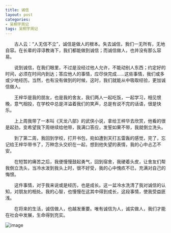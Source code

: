 ```yaml
---
title: 诚信
layout: post
categories:
- 吴桐宇周记
tags: 吴桐宇周记
---
```


　　古人云：“人无信不立”，诚信是做人的根本。失去诚信，我们一无所有，无地自容。在长辈的谆谆教诲下，我们都能做到诚信；而诚信做人，也并没有那么容易。

　　说到诚信，在我们眼里，不过是没经过他人允许，不能动别人东西；约定好的时间，必须在时间内到达；答应他人的事情，应尽快完成……这些事情，我们或多或少地经历。当然，也有没有做到的时候，这时，我们就能从中吸取经验，更加诚信做人。

　　王梓华是我的朋友，也是我的舍友，我们两人一起吃饭，一起学习，相见恨晚，意气相投，在学校中总是洋溢着我们的笑声，总是有说不完的话语，很是快乐。

　　上上周我带了一本叫《天龙八部》的武侠小说，拿给王梓华去欣赏，他看的很是起劲，变希望我下周继续给他带，我满口答应，发誓如果不带，我就倒立洗头。

　　到了第二周，我回到学校，打开书包，宛如遭到天打五雷轰的感觉，完了，忘记给王梓华带书了，万种念头交织在一起，想到他失望的表情，我的心中忐忑不安。

　　在短暂的痛苦之后，我便慢慢鼓起勇气，回到宿舍，我硬着头皮，让舍友们帮我倒立洗头，当冷水泼到我头上时，很不好受，我的心中愧疚不已，充满对自己的悔恨。

　　这件事情，对于我来说或是经历，也是成长。这一盆冷水洗清了我对诚信的认知，对朋友的相处。我的心智，也慢慢在这其中得到成长，这段事情，使我受益匪浅。

　　在将来的生活，诚信做人，也越发重要。唯有诚信为人，诚实做人，我们才能在社会中发展，生命得到充实。


![image](/public/image/2019/20191019.png)
